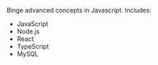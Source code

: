 Binge advanced concepts in Javascript. Includes:

- JavaScript
- Node.js
- React
- TypeScript
- MySQL
